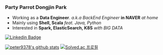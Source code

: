 ### Party Parrot Dongjin Park

* Working as a **Data Engineer**. *a.k.a BackEnd Engineer* **in NAVER** *at home*
* Mainly using **Shell, Scala** *feat. Java, Python*
* Interested in **Spark, ElasticSearch, K8S** *with BIG DATA*

[![Linkedin Badge](https://img.shields.io/badge/-LinkedIn-blue?style=flat-square&logo=Linkedin&logoColor=white&link=https://www.linkedin.com/in/dongjin-park-054922116/)](https://www.linkedin.com/in/dongjin-park-054922116/)

[![peter9378's github stats](https://github-readme-stats.vercel.app/api?username=peter9378)](https://github.com/peter9378/github-readme-stats)
[![Solved.ac 프로필](http://mazassumnida.wtf/api/v2/generate_badge?boj=peter0708)](https://solved.ac/peter0708)

<!--
- 🔭 I’m currently working on ...
- 🌱 I’m currently learning ...
- 👯 I’m looking to collaborate on ...
- 🤔 I’m looking for help with ...
- 💬 Ask me about ...
- 📫 How to reach me: ...
- 😄 Pronouns: ...
- ⚡ Fun fact: ...
-->
